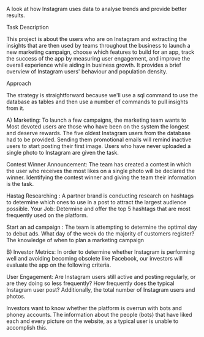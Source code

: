 A look at how Instagram uses data to analyse trends and provide better results.

Task Description

This project is about the users who are on Instagram and extracting the insights that are then used by teams throughout the business to launch a new marketing campaign, choose which features to build for an app, track the success of the app by measuring user engagement, and improve the overall experience while aiding in business growth. It provides a brief overview of Instagram users' behaviour and population density.

Approach

The strategy is straightforward because we'll use a sql command to use the database as tables and then use a number of commands to pull insights from it.

A) Marketing: To launch a few campaigns, the marketing team wants to
Most devoted users are those who have been on the system the longest and deserve rewards. The five oldest Instagram users from the database had to be provided.
Sending them promotional emails will remind inactive users to start posting their first image. Users who have never uploaded a single photo to Instagram are given the task.

Contest Winner Announcement: The team has created a contest in which the user who receives the most likes on a single photo will be declared the winner. Identifying the contest winner and giving the team their information is the task.

Hastag Researching : A partner brand is conducting research on hashtags to determine which ones to use in a post to attract the largest audience possible. Your Job: Determine and offer the top 5 hashtags that are most frequently used on the platform.

Start an ad campaign : The team is attempting to determine the optimal day to debut ads. What day of the week do the majority of customers register? The knowledge of when to plan a marketing campaign


B) Investor Metrics: In order to determine whether Instagram is performing well and avoiding becoming obsolete like Facebook, our investors will evaluate the app on the following criteria.

User Engagement: Are Instagram users still active and posting regularly, or are they doing so less frequently? How frequently does the typical Instagram user post? Additionally, the total number of Instagram users and photos.

Investors want to know whether the platform is overrun with bots and phoney accounts. The information about the people (bots) that have liked each and every picture on the website, as a typical user is unable to accomplish this.

